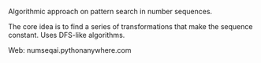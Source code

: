 Algorithmic approach on pattern search in number sequences.

The core idea is to find a series of transformations that make the sequence constant. Uses DFS-like algorithms.

Web: numseqai.pythonanywhere.com
